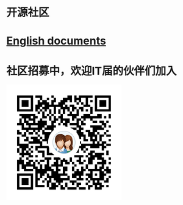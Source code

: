 # 开源社区

# [English documents](https://github.com/zhangzhichaolove/OpenSourceCommunity/blob/master/README_US.md)

# 社区招募中，欢迎IT届的伙伴们加入
![开源社区](https://github.com/zhangzhichaolove/OpenSourceCommunity/blob/master/explain/GroupCode.png)
